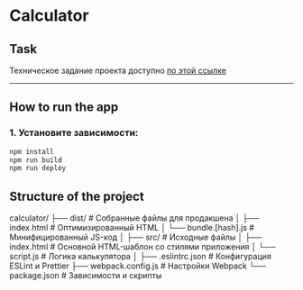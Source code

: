 # Calculator

## Task  
Техническое задание проекта доступно [по этой ссылке](https://docs.google.com/document/d/1zpXXeSae-BlcxPKgw3DhxZA92cspVailrPYoaXSYrW8/edit?tab=t.0)

---

## How to run the app  
### 1. Установите зависимости:  
```bash 
npm install
npm run build
npm run deploy
```

## Structure of the project
calculator/
├── dist/                 # Собранные файлы для продакшена
│   ├── index.html        # Оптимизированный HTML
│   └── bundle.[hash].js  # Минифицированный JS-код
│
├── src/                  # Исходные файлы
│   ├── index.html        # Основной HTML-шаблон со стилями приложения
│   └── script.js         # Логика калькулятора
│
├── .eslintrc.json        # Конфигурация ESLint и Prettier
├── webpack.config.js     # Настройки Webpack
└── package.json          # Зависимости и скрипты
